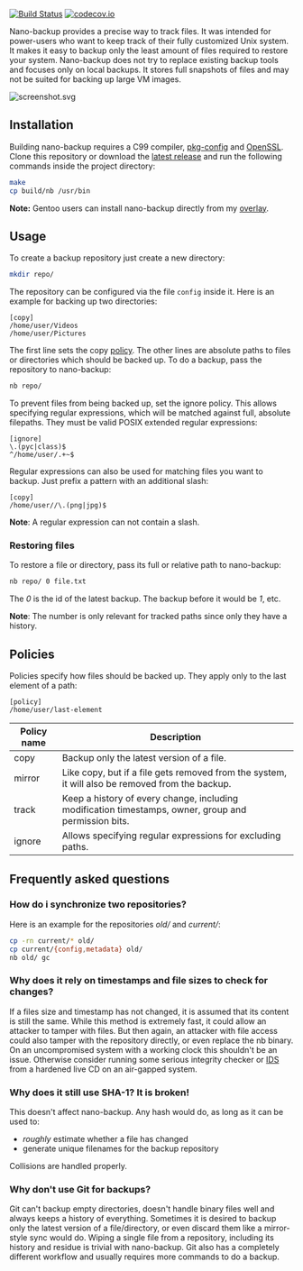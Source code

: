 [![Build Status](https://travis-ci.org/AlxHnr/nano-backup.svg?branch=master)](https://travis-ci.org/AlxHnr/nano-backup)
[![codecov.io](https://codecov.io/github/AlxHnr/nano-backup/coverage.svg?branch=master)](https://codecov.io/github/AlxHnr/nano-backup?branch=master)

Nano-backup provides a precise way to track files. It was intended for
power-users who want to keep track of their fully customized Unix system.
It makes it easy to backup only the least amount of files required to
restore your system. Nano-backup does not try to replace existing backup
tools and focuses only on local backups. It stores full snapshots of files
and may not be suited for backing up large VM images.

![screenshot.svg](https://cdn.rawgit.com/AlxHnr/nano-backup/master/screenshot.svg)

## Installation

Building nano-backup requires a C99 compiler,
[pkg-config](http://www.freedesktop.org/wiki/Software/pkg-config/) and
[OpenSSL](https://www.openssl.org/). Clone this repository or download the
[latest release](https://github.com/AlxHnr/nano-backup/releases) and run
the following commands inside the project directory:

```sh
make
cp build/nb /usr/bin
```

**Note:** Gentoo users can install nano-backup directly from my
[overlay](https://github.com/AlxHnr/gentoo-overlay).

## Usage

To create a backup repository just create a new directory:

```sh
mkdir repo/
```

The repository can be configured via the file `config` inside it. Here is
an example for backing up two directories:

```
[copy]
/home/user/Videos
/home/user/Pictures
```

The first line sets the copy [policy](#policies). The other lines are
absolute paths to files or directories which should be backed up. To do a
backup, pass the repository to nano-backup:

```sh
nb repo/
```

To prevent files from being backed up, set the ignore policy. This allows
specifying regular expressions, which will be matched against full,
absolute filepaths. They must be valid POSIX extended regular expressions:

```
[ignore]
\.(pyc|class)$
^/home/user/.+~$
```

Regular expressions can also be used for matching files you want to backup.
Just prefix a pattern with an additional slash:

```
[copy]
/home/user//\.(png|jpg)$
```

**Note**: A regular expression can not contain a slash.

### Restoring files

To restore a file or directory, pass its full or relative path to
nano-backup:

```sh
nb repo/ 0 file.txt
```

The _0_ is the id of the latest backup. The backup before it would be _1_,
etc.

**Note**: The number is only relevant for tracked paths since only they
have a history.

## Policies

Policies specify how files should be backed up. They apply only to the last
element of a path:

```
[policy]
/home/user/last-element
```

Policy name | Description
------------|-------------
copy        | Backup only the latest version of a file.
mirror      | Like copy, but if a file gets removed from the system, it will also be removed from the backup.
track       | Keep a history of every change, including modification timestamps, owner, group and permission bits.
ignore      | Allows specifying regular expressions for excluding paths.

## Frequently asked questions

### How do i synchronize two repositories?

Here is an example for the repositories _old/_ and _current/_:

```sh
cp -rn current/* old/
cp current/{config,metadata} old/
nb old/ gc
```

### Why does it rely on timestamps and file sizes to check for changes?

If a files size and timestamp has not changed, it is assumed that its
content is still the same. While this method is extremely fast, it could
allow an attacker to tamper with files. But then again, an attacker with
file access could also tamper with the repository directly, or even replace
the nb binary. On an uncompromised system with a working clock this
shouldn't be an issue. Otherwise consider running some serious integrity
checker or [IDS](https://en.wikipedia.org/wiki/Intrusion_detection_system)
from a hardened live CD on an air-gapped system.

### Why does it still use SHA-1? It is broken!

This doesn't affect nano-backup. Any hash would do, as long as it can be
used to:

* _roughly_ estimate whether a file has changed
* generate unique filenames for the backup repository

Collisions are handled properly.

### Why don't use Git for backups?

Git can't backup empty directories, doesn't handle binary files well and
always keeps a history of everything. Sometimes it is desired to backup
only the latest version of a file/directory, or even discard them like a
mirror-style sync would do. Wiping a single file from a repository,
including its history and residue is trivial with nano-backup. Git also has
a completely different workflow and usually requires more commands to do a
backup.
